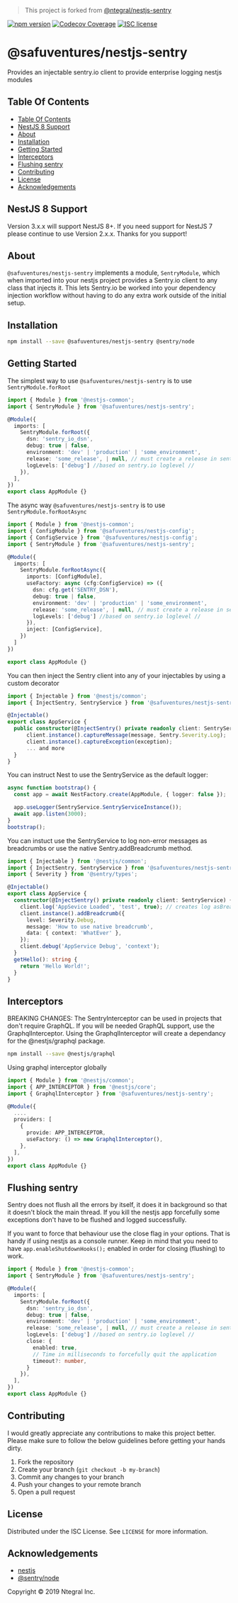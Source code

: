> This project is forked from
> [@ntegral/nestjs-sentry](https://github.com/ntegral/nestjs-sentry)

[![npm version](http://img.shields.io/npm/v/@safuventures/nestjs-sentry.svg?style=flat)](https://npmjs.org/package/@safuventures/nestjs-sentry 'View this project on npm')
[![Codecov Coverage](https://img.shields.io/codecov/c/github/safuventures/nestjs-sentry/master.svg?style=flat-square)](https://codecov.io/gh/safuventures/nestjs-sentry)
[![ISC license](http://img.shields.io/badge/license-ISC-brightgreen.svg)](http://opensource.org/licenses/ISC)

# @safuventures/nestjs-sentry

Provides an injectable sentry.io client to provide enterprise logging nestjs
modules

## Table Of Contents

  - [Table Of Contents](#table-of-contents)
  - [NestJS 8 Support](#nestjs-8-support)
  - [About](#about)
  - [Installation](#installation)
  - [Getting Started](#getting-started)
  - [Interceptors](#interceptors)
  - [Flushing sentry](#flushing-sentry)
  - [Contributing](#contributing)
  - [License](#license)
  - [Acknowledgements](#acknowledgements)

## NestJS 8 Support

Version 3.x.x will support NestJS 8+. If you need support for NestJS 7 please
continue to use Version 2.x.x. Thanks for you support!

## About

`@safuventures/nestjs-sentry` implements a module, `SentryModule`, which when
imported into your nestjs project provides a Sentry.io client to any class that
injects it. This lets Sentry.io be worked into your dependency injection
workflow without having to do any extra work outside of the initial setup.

## Installation

```bash
npm install --save @safuventures/nestjs-sentry @sentry/node
```

## Getting Started

The simplest way to use `@safuventures/nestjs-sentry` is to use
`SentryModule.forRoot`

```typescript
import { Module } from '@nestjs-common';
import { SentryModule } from '@safuventures/nestjs-sentry';

@Module({
  imports: [
    SentryModule.forRoot({
      dsn: 'sentry_io_dsn',
      debug: true | false,
      environment: 'dev' | 'production' | 'some_environment',
      release: 'some_release', | null, // must create a release in sentry.io dashboard
      logLevels: ['debug'] //based on sentry.io loglevel //
    }),
  ],
})
export class AppModule {}
```

The async way `@safuventures/nestjs-sentry` is to use
`SentryModule.forRootAsync`

```typescript
import { Module } from '@nestjs-common';
import { ConfigModule } from '@safuventures/nestjs-config';
import { ConfigService } from '@safuventures/nestjs-config';
import { SentryModule } from '@safuventures/nestjs-sentry';

@Module({
  imports: [
    SentryModule.forRootAsync({
      imports: [ConfigModule],
      useFactory: async (cfg:ConfigService) => ({
        dsn: cfg.get('SENTRY_DSN'),
        debug: true | false,
        environment: 'dev' | 'production' | 'some_environment',
        release: 'some_release', | null, // must create a release in sentry.io dashboard
        logLevels: ['debug'] //based on sentry.io loglevel //
      }),
      inject: [ConfigService],
    })
  ]
})

export class AppModule {}
```

You can then inject the Sentry client into any of your injectables by using a
custom decorator

```typescript
import { Injectable } from '@nestjs/common';
import { InjectSentry, SentryService } from '@safuventures/nestjs-sentry';

@Injectable()
export class AppService {
  public constructor(@InjectSentry() private readonly client: SentryService) {
      client.instance().captureMessage(message, Sentry.Severity.Log);
      client.instance().captureException(exception);
      ... and more
  }
}
```

You can instruct Nest to use the SentryService as the default logger:

```typescript
async function bootstrap() {
  const app = await NestFactory.create(AppModule, { logger: false });

  app.useLogger(SentryService.SentryServiceInstance());
  await app.listen(3000);
}
bootstrap();
```

You can instuct use the SentryService to log non-error messages as breadcrumbs
or use the native Sentry.addBreadcrumb method.

```typescript
import { Injectable } from '@nestjs/common';
import { InjectSentry, SentryService } from '@safuventures/nestjs-sentry';
import { Severity } from '@sentry/types';

@Injectable()
export class AppService {
  constructor(@InjectSentry() private readonly client: SentryService) {
    client.log('AppSevice Loaded', 'test', true); // creates log asBreadcrumb //
    client.instance().addBreadcrumb({
      level: Severity.Debug,
      message: 'How to use native breadcrumb',
      data: { context: 'WhatEver' },
    });
    client.debug('AppService Debug', 'context');
  }
  getHello(): string {
    return 'Hello World!';
  }
}
```

## Interceptors

BREAKING CHANGES: The SentryInterceptor can be used in projects that don't
require GraphQL. If you will be needed GraphQL support, use the
GraphqlInterceptor. Using the GraphqlInterceptor will create a dependancy for
the @nestjs/graphql package.

```bash
npm install --save @nestjs/graphql
```

Using graphql interceptor globally

```typescript
import { Module } from '@nestjs/common';
import { APP_INTERCEPTOR } from '@nestjs/core';
import { GraphqlInterceptor } from '@safuventures/nestjs-sentry';

@Module({
  ....
  providers: [
    {
      provide: APP_INTERCEPTOR,
      useFactory: () => new GraphqlInterceptor(),
    },
  ],
})
export class AppModule {}
```

## Flushing sentry

Sentry does not flush all the errors by itself, it does it in background so that
it doesn't block the main thread. If you kill the nestjs app forcefully some
exceptions don't have to be flushed and logged successfully.

If you want to force that behaviour use the close flag in your options. That is
handy if using nestjs as a console runner. Keep in mind that you need to have
`app.enableShutdownHooks();` enabled in order for closing (flushing) to work.

```typescript
import { Module } from '@nestjs-common';
import { SentryModule } from '@safuventures/nestjs-sentry';

@Module({
  imports: [
    SentryModule.forRoot({
      dsn: 'sentry_io_dsn',
      debug: true | false,
      environment: 'dev' | 'production' | 'some_environment',
      release: 'some_release', | null, // must create a release in sentry.io dashboard
      logLevels: ['debug'] //based on sentry.io loglevel //
      close: {
        enabled: true,
        // Time in milliseconds to forcefully quit the application
        timeout?: number,
      }
    }),
  ],
})
export class AppModule {}
```

## Contributing

I would greatly appreciate any contributions to make this project better. Please
make sure to follow the below guidelines before getting your hands dirty.

1. Fork the repository
2. Create your branch (`git checkout -b my-branch`)
3. Commit any changes to your branch
4. Push your changes to your remote branch
5. Open a pull request

## License

Distributed under the ISC License. See `LICENSE` for more information.

## Acknowledgements

- [nestjs](https://nestjs.com)
- [@sentry/node](https://github.com/getsentry/sentry-javascript)

Copyright &copy; 2019 Ntegral Inc.
